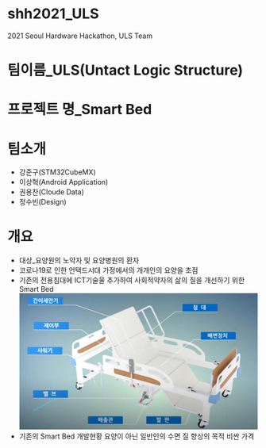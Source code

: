 # shh2021_ULS
 2021 Seoul Hardware Hackathon, ULS Team
# 팀이름_ULS(Untact Logic Structure)
# 프로젝트 명_Smart Bed
# 팀소개
 * 강준구(STM32CubeMX)
 * 이상혁(Android Application)
 * 권용찬(Cloude Data)
 * 정수빈(Design)
# 개요
 * 대상_요양원의 노약자 및 요양병원의 환자
 * 코로나19로 인한 언택드시대 가정에서의 개개인의 요양을 초점
 * 기존의 전용침대에 ICT기술울 추가하여 사회적약자의 삶의 질을 개선하기 위한 Smart Bed
 ![기존 전용침대](https://raw.githubusercontent.com/Moderato-Swift/shh2021_ULS/main/image/smartbed.png)
 * 기존의 Smart Bed 개발현황
  요양이 아닌 일반인의 수면 질 향상의 목적
  비싼 가격
  
 
 
 
 

 
 
